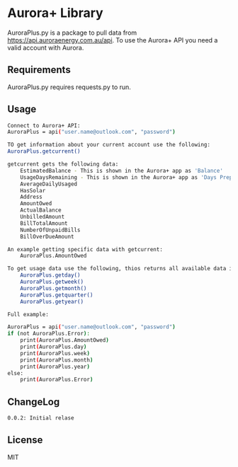 # Aurora+ Library

AuroraPlus.py is a package to pull data from https://api.auroraenergy.com.au/api. To use the Aurora+ API you need a valid account with Aurora.

## Requirements

AuroraPlus.py requires requests.py to run.

## Usage
```sh
Connect to Aurora+ API:
AuroraPlus = api("user.name@outlook.com", "password")

TO get information about your current account use the following:
AuroraPlus.getcurrent()

getcurrent gets the following data:
    EstimatedBalance - This is shown in the Aurora+ app as 'Balance'
    UsageDaysRemaining - This is shown in the Aurora+ app as 'Days Prepaid'
    AverageDailyUsaged
    HasSolar
    Address
    AmountOwed
    ActualBalance
    UnbilledAmount
    BillTotalAmount
    NumberOfUnpaidBills
    BillOverDueAmount

An example getting specific data with getcurrent:
    AuroraPlus.AmountOwed

To get usage data use the following, thios returns all available data in json format for each timespan:
    AuroraPlus.getday()
    AuroraPlus.getweek()
    AuroraPlus.getmonth()
    AuroraPlus.getquarter()
    AuroraPlus.getyear()

Full example:

AuroraPlus = api("user.name@outlook.com", "password")
if (not AuroraPlus.Error):
    print(AuroraPlus.AmountOwed)
    print(AuroraPlus.day)
    print(AuroraPlus.week)
    print(AuroraPlus.month)
    print(AuroraPlus.year)
else:
    print(AuroraPlus.Error)
```
## ChangeLog
```sh
0.0.2: Initial relase
```

## License

MIT